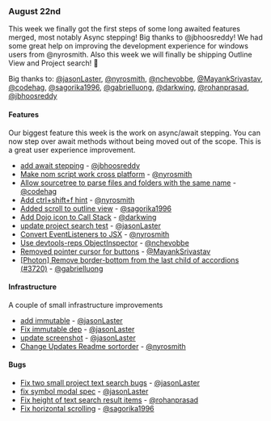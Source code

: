 ### August 22nd

This week we finally got the first steps of some long awaited features merged, most notably Async stepping! Big thanks to
@jbhoosreddy! We had some great help on improving the development experience for windows users from @nyrosmith. Also this week we will finally be shipping
Outline View and Project search! :tada:

Big thanks to: [@jasonLaster], [@nyrosmith], [@nchevobbe], [@MayankSrivastav], [@codehag], [@sagorika1996], [@gabrielluong], [@darkwing], [@rohanprasad], [@jbhoosreddy]

#### Features

Our biggest feature this week is the work on async/await stepping. You can now step over await methods without
being moved out of the scope. This is a great user experience improvement.

* [add await stepping][pr-16] - [@jbhoosreddy]
* [Make nom script work cross platform][pr-17] - [@nyrosmith]
* [Allow sourcetree to parse files and folders with the same name][pr-10] - [@codehag]
* [Add ctrl+shift+f hint][pr-18] - [@nyrosmith]
* [Added scroll to outline view][pr-11] - [@sagorika1996]
* [Add Dojo icon to Call Stack][pr-13] - [@darkwing]
* [update project search test][pr-0] - [@jasonLaster]
* [Convert EventListeners to JSX][pr-3] - [@nyrosmith]
* [Use devtools-reps ObjectInspector][pr-6] - [@nchevobbe]
* [Removed pointer cursor for buttons][pr-9] - [@MayankSrivastav]
* [[Photon] Remove border-bottom from the last child of accordions (#3720)][pr-12] - [@gabrielluong]

#### Infrastructure

A couple of small infrastructure improvements

* [add immutable][pr-1] - [@jasonLaster]
* [Fix immutable dep][pr-5] - [@jasonLaster]
* [update screenshot][pr-2] - [@jasonLaster]
* [Change Updates Readme sortorder][pr-4] - [@nyrosmith]

#### Bugs
* [Fix two small project text search bugs][pr-7] - [@jasonLaster]
* [fix symbol modal spec][pr-8] - [@jasonLaster]
* [Fix height of text search result items][pr-14] - [@rohanprasad]
* [Fix horizontal scrolling][pr-15] - [@sagorika1996]


[pr-0]:https://github.com/devtools-html/debugger.html/pull/3684
[pr-1]:https://github.com/devtools-html/debugger.html/pull/3674
[pr-2]:https://github.com/devtools-html/debugger.html/pull/3676
[pr-3]:https://github.com/devtools-html/debugger.html/pull/3675
[pr-4]:https://github.com/devtools-html/debugger.html/pull/3680
[pr-5]:https://github.com/devtools-html/debugger.html/pull/3690
[pr-6]:https://github.com/devtools-html/debugger.html/pull/3556
[pr-7]:https://github.com/devtools-html/debugger.html/pull/3688
[pr-8]:https://github.com/devtools-html/debugger.html/pull/3692
[pr-9]:https://github.com/devtools-html/debugger.html/pull/3686
[pr-10]:https://github.com/devtools-html/debugger.html/pull/3563
[pr-11]:https://github.com/devtools-html/debugger.html/pull/3712
[pr-12]:https://github.com/devtools-html/debugger.html/pull/3721
[pr-13]:https://github.com/devtools-html/debugger.html/pull/3726
[pr-14]:https://github.com/devtools-html/debugger.html/pull/3724
[pr-15]:https://github.com/devtools-html/debugger.html/pull/3723
[pr-16]:https://github.com/devtools-html/debugger.html/pull/3727
[pr-17]:https://github.com/devtools-html/debugger.html/pull/3711
[pr-18]:https://github.com/devtools-html/debugger.html/pull/3718
[@jasonLaster]:http://github.com/jasonLaster
[@nyrosmith]:http://github.com/nyrosmith
[@nchevobbe]:http://github.com/nchevobbe
[@MayankSrivastav]:http://github.com/MayankSrivastav
[@codehag]:http://github.com/codehag
[@sagorika1996]:http://github.com/sagorika1996
[@gabrielluong]:http://github.com/gabrielluong
[@darkwing]:http://github.com/darkwing
[@rohanprasad]:http://github.com/rohanprasad
[@jbhoosreddy]:http://github.com/jbhoosreddy
